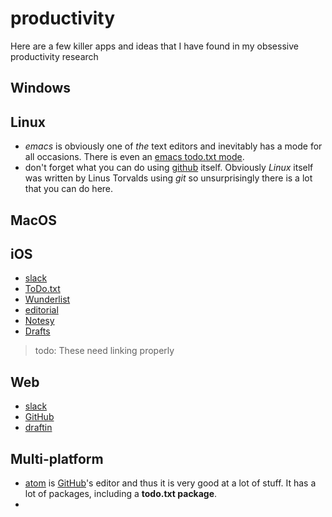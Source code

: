 # productivity
Here are a few killer apps and ideas that I have found in my obsessive productivity research
## Windows

## Linux
- _emacs_ is obviously one of _the_ text editors and inevitably has a mode for all occasions. There is even an [emacs todo.txt mode].
- don't forget what you can do using [github] itself. Obviously _Linux_ itself was written by Linus Torvalds using _git_ so unsurprisingly there is a lot that you can do here.

## MacOS

## iOS
- [slack]
- [ToDo.txt]
- [Wunderlist]
- [editorial]
- [Notesy]
- [Drafts]


> todo: These need linking properly

## Web
- [slack]
- [GitHub]
- [draftin]


## Multi-platform
- [atom] is [GitHub]'s editor and thus it is very good at a lot of stuff. It has a lot of packages, including a **todo.txt package**.
-

[atom]: https://atom.io/
[Drafts]: http://agiletortoise.com/drafts/
[draftin]: https://draftin.com/
[editorial]: http://omz-software.com/editorial/
[emacs todo.txt mode]: https://github.com/rpdillon/todotxt.el
[GitHub]: https://github.com/
[Notesy]: http://www.giantyak.com/notesy/index.html
[slack]: https://slack.com/
[ToDo.txt]: http://www.todotxt.com/
[Wunderlist]: https://www.wunderlist.com/
